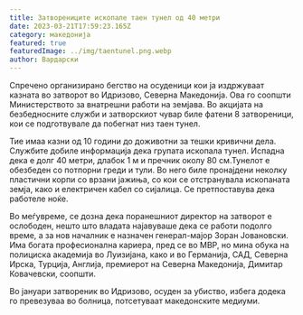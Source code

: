 ```yaml
---
title: Затворениците ископале таен тунел од 40 метри
date: 2023-03-21T17:59:23.165Z
category: македонија
featured: true
featuredImage: ../img/taentunel.png.webp
author: Вардарски
---
```


Спречено организирано бегство на осуденици кои ја издржуваат казната во затворот во Идризово, Северна Македонија. Ова го соопшти Министерството за внатрешни работи на земјава. Во акцијата на безбедносните служби и затворскиот чувар биле фатени 8 затвореници, кои се подготвувале да побегнат низ таен тунел.

Тие имаа казни од 10 години до доживотни за тешки кривични дела. Службите добиле информација дека групата ископала тунел. Испадна дека е долг 40 метри, длабок 1 м и пречник околу 80 см.Тунелот е обезбеден со потпорни греди и тули. Во него биле пронајдени неколку пластични корпи со врзани јажиња, со кои се отстранувала ископаната земја, како и електричен кабел со сијалица. Се претпоставува дека работеле ноќе.

Во меѓувреме, се дозна дека поранешниот директор на затворот е ослободен, нешто што владата најавуваше дека се работи подолго време, а за нов началник е назначен генерал-мајор Зоран Јовановски. Има богата професионална кариера, пред се во МВР, но мина обука на полициска академија во Луизијана, како и во Германија, САД, Северна Ирска, Турција, Англија, премиерот на Северна Македонија, Димитар Ковачевски, соопшти.

Во јануари затвореник во Идризово, осуден за убиство, избега додека го превезуваа во болница, потсетуваат македонските медиуми.
